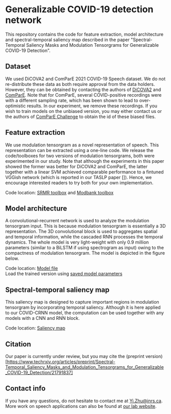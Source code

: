 # Generalizable COVID-19 detection network
This repository contains the code for feature extraction, model architecture and spectral-temporal saliency map described in the paper "Spectral-Temporal Saliency Masks and Modulation Tensorgrams for Generalizable COVID-19 Detection".

## Dataset
We used DiCOVA2 and ComParE 2021 COVID-19 Speech dataset. We do not re-distribute these data as both require approval from the data holders. However, they can be obtained by contacting the authors of [DiCOVA2](https://dicovachallenge.github.io/) and [ComParE](https://arxiv.org/abs/2102.13468).
Note that for ComParE, several COVID-positive recordings were with a different sampling rate, which has been shown to lead to over-optimistic results. In our experiment, we remove these recordings. If you wish to train models on the unbiased version, you may either contact us or the authors of [ComParE Challenge](https://arxiv.org/abs/2102.13468) to obtain the id of these biased files.

## Feature extraction
We use modulation tensorgram as a novel representation of speech. This representation can be extracted using a one-line code. We release the code/toolboxes for two versions of modulation tensorgrams, both were experimented in our study. Note that although the experiments in this paper showed the former was better for DiCOVA2 and ComParE, the latter together with a linear SVM achieved comparable performance to a fintuned VGGish network (which is reported in our TASLP paper []). Hence, we encourage interested readers to try both for your own implementation.

Code location: [SRMR toolbox](https://github.com/MuSAELab/SRMRToolbox) and [Modbank toolbox](https://github.com/MuSAELab/modulation_filterbanks)

## Model architecture
A convolutional-recurrent network is used to analyze the modulation tensorgram input. This is because modulation tensorgram is essentially a 3D representation. The 3D convolutional block is used to aggregates spatial and temporal information, while the cascaded RNN processes the temporal dynamics. The whole model is very light-weight with only 0.9 million parameters (similar to a BiLSTM if using spectrogram as input) owing to the compactness of modulation tensorgram. The model is depicted in the figure below.

Code location: [Model file](https://github.com/zhu00121/COVID-CRNN/blob/main/script/model.py) <br>
Load the trained version using [saved model parameters](https://github.com/zhu00121/COVID-CRNN/blob/main/script/model_params.pt)

## Spectral-temporal saliency map
This saliency map is designed to capture important regions in modulation tensorgram by incorporating temporal saliency. Although it is here applied to our COVID-CRNN model, the computation can be used together with any models with a CNN and RNN block.

Code location: [Saliency map](https://github.com/zhu00121/COVID-CRNN/blob/main/script/generate_saliency.py)

## Citation
Our paper is currently under review, but you may cite the (preprint version)[https://www.techrxiv.org/articles/preprint/Spectral-Temporal_Saliency_Masks_and_Modulation_Tensorgrams_for_Generalizable_COVID-19_Detection/21791837]

## Contact info
If you have any questions, do not hesitate to contact me at Yi.Zhu@inrs.ca. More work on speech applications can also be found at [our lab website](https://musaelab.ca/).
